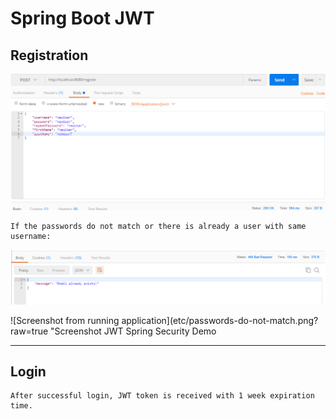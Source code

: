 # Spring Boot JWT

## Registration 
![Screenshot from running application](etc/register-screen-shot.png?raw=true "Screenshot JWT Spring Security Demo")

```
If the passwords do not match or there is already a user with same username:
```

![Screenshot from running application](etc/email-exists.png?raw=true "Screenshot JWT Spring Security Demo")

![Screenshot from running application](etc/passwords-do-not-match.png?raw=true "Screenshot JWT Spring Security Demo

-----------------------------------------------------------------------------------------------------------

## Login
```
After successful login, JWT token is received with 1 week expiration time.
```

